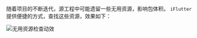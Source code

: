随着项目的不断迭代，源工程中可能遗留一些无用资源，影响包体积。 `iFlutter` 提供便捷的方式，查找这些资源，效果如下：

![无用资源检查动效](http://iflutter.toolu.cn/configs/check_useless_res.gif)
